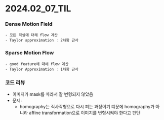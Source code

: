 # 2024.02_07_TIL

### Dense Motion Field
    - 모든 픽셀에 대해 flow 계산
    - Taylor approximation : 2차항 근사

### Sparse Motion Flow
    - good feature에 대해 flow 계산
    - Taylor Approximation : 1차항 근사

### 코드 리뷰
- 이미지가 mask를 따라서 잘 변형되지 않았음
- 문제: 
    - homography는 직사각형으로 다시 펴는 과정이기 떄문에 homography가 아니라 affine transformation으로 이미지를 변형시켜야 한다고 판단